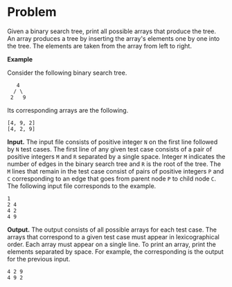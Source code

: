 # Problem

Given a binary search tree, print all possible arrays that produce the
tree.  An array produces a tree by inserting the array's elements one
by one into the tree.  The elements are taken from the array from left
to right.

**Example**

Consider the following binary search tree.

```
   4
  / \
 2   9
```

Its corresponding arrays are the following.

```
[4, 9, 2]
[4, 2, 9]
```

**Input.**
The input file consists of positive integer `N` on the first line followed by `N` test cases.  The first line of any given test case consists of a pair of positive integers `M` and `R` separated by a single space.  Integer `M` indicates the number of edges in the binary search tree and `R` is the root of the tree.  The `M` lines that remain in the test case consist of pairs of positive integers `P` and `C` corresponding to an edge that goes from parent node `P` to child node `C`.  The following input file corresponds to the example.

```
1
2 4
4 2
4 9
```

**Output.**
The output consists of all possible arrays for each test case.  The arrays that correspond to a given test case must appear in lexicographical order.  Each array must appear on a single line.  To print an array, print the elements separated by space.  For example, the corresponding is the output for the previous input.

```
4 2 9
4 9 2
```
